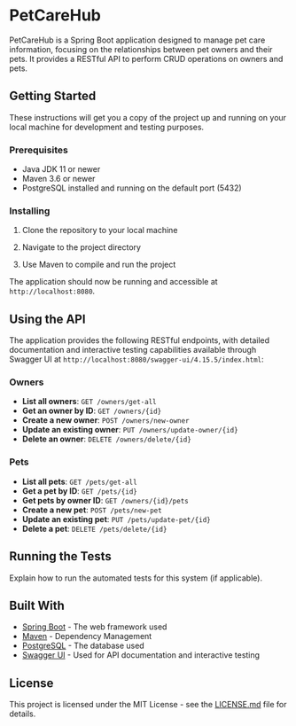 # PetCareHub

PetCareHub is a Spring Boot application designed to manage pet care information, focusing on the relationships between pet owners and their pets. It provides a RESTful API to perform CRUD operations on owners and pets.

## Getting Started

These instructions will get you a copy of the project up and running on your local machine for development and testing purposes.

### Prerequisites

- Java JDK 11 or newer
- Maven 3.6 or newer
- PostgreSQL installed and running on the default port (5432)

### Installing

1. Clone the repository to your local machine

2. Navigate to the project directory

3. Use Maven to compile and run the project

The application should now be running and accessible at `http://localhost:8080`.

## Using the API

The application provides the following RESTful endpoints, with detailed documentation and interactive testing capabilities available through Swagger UI at `http://localhost:8080/swagger-ui/4.15.5/index.html`:

### Owners

- **List all owners**: `GET /owners/get-all`
- **Get an owner by ID**: `GET /owners/{id}`
- **Create a new owner**: `POST /owners/new-owner`
- **Update an existing owner**: `PUT /owners/update-owner/{id}`
- **Delete an owner**: `DELETE /owners/delete/{id}`

### Pets

- **List all pets**: `GET /pets/get-all`
- **Get a pet by ID**: `GET /pets/{id}`
- **Get pets by owner ID**: `GET /owners/{id}/pets`
- **Create a new pet**: `POST /pets/new-pet`
- **Update an existing pet**: `PUT /pets/update-pet/{id}`
- **Delete a pet**: `DELETE /pets/delete/{id}`

## Running the Tests

Explain how to run the automated tests for this system (if applicable).

## Built With

- [Spring Boot](https://spring.io/projects/spring-boot) - The web framework used
- [Maven](https://maven.apache.org/) - Dependency Management
- [PostgreSQL](https://www.postgresql.org/) - The database used
- [Swagger UI](https://swagger.io/tools/swagger-ui/) - Used for API documentation and interactive testing

## License

This project is licensed under the MIT License - see the [LICENSE.md](LICENSE.md) file for details.